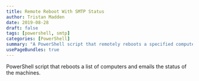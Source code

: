 ```yaml
---
title: Remote Reboot With SMTP Status
author: Tristan Madden
date: 2019-08-28
draft: false
tags: [powershell, smtp]
categories: [PowerShell]
summary: "A PowerShell script that remotely reboots a specified computer and sends an email notification about the reboot status using SMTP."
usePageBundles: true
---
```

PowerShell script that reboots a list of computers and emails the status of the machines. 
<script src="https://gist.github.com/Trimad/9f9b779fb4e6a67cabe9bf90d33e2472.js"></script>